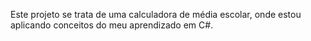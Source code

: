 Este projeto se trata de uma calculadora de média escolar, onde estou aplicando conceitos do meu aprendizado em C#.
